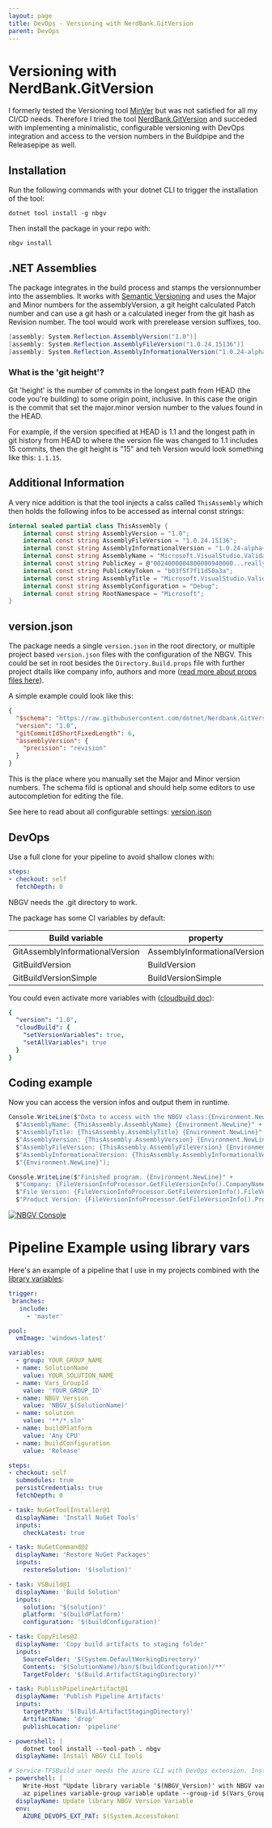 ```yaml
---
layout: page
title: DevOps - Versioning with NerdBank.GitVersion
parent: DevOps
---
```


# Versioning with NerdBank.GitVersion

I formerly tested the Versioning tool [MinVer](https://github.com/adamralph/minver) but was not satisfied for all my CI/CD needs. Therefore I tried the tool [NerdBank.GitVersion](https://github.com/dotnet/Nerdbank.GitVersioning) and succeded with implementing a minimalistic, configurable versioning with DevOps integration and access to the version numbers in the Buildpipe and the Releasepipe as well.


## Installation

Run the following commands with your dotnet CLI to trigger the installation of the tool:

```batch
dotnet tool install -g nbgv
```

Then install the package in your repo with:

```batch
nbgv install
```


## .NET Assemblies

The package integrates in the build process and stamps the versionnumber into the assemblies. It works with [Semantic Versioning](https://semver.org/spec/v2.0.0.html) and uses the Major and Minor numbers for the assemblyVersion, a git height calculated Patch number and can use a git hash or a calculated ineger from the git hash as Revision number. The tool would work with prerelease version suffixes, too.

```csharp
[assembly: System.Reflection.AssemblyVersion("1.0")]
[assembly: System.Reflection.AssemblyFileVersion("1.0.24.15136")]
[assembly: System.Reflection.AssemblyInformationalVersion("1.0.24-alpha+g9a7eb6c819")]
```


### What is the 'git height'?
Git 'height' is the number of commits in the longest path from HEAD (the code you're building) to some origin point, inclusive. In this case the origin is the commit that set the major.minor version number to the values found in the HEAD.

For example, if the version specified at HEAD is 1.1 and the longest path in git history from HEAD to where the version file was changed to 1.1 includes 15 commits, then the git height is "15" and teh Version would look something like this: `1.1.15`.


## Additional Information

A very nice addition is that the tool injects a calss called `ThisAssembly` which then holds the following infos to be accessed as internal const strings:

```csharp
internal sealed partial class ThisAssembly {
    internal const string AssemblyVersion = "1.0";
    internal const string AssemblyFileVersion = "1.0.24.15136";
    internal const string AssemblyInformationalVersion = "1.0.24-alpha+g9a7eb6c819";
    internal const string AssemblyName = "Microsoft.VisualStudio.Validation";
    internal const string PublicKey = @"0024000004800000940000...reallylongkey..2342394234982734928";
    internal const string PublicKeyToken = "b03f5f7f11d50a3a";
    internal const string AssemblyTitle = "Microsoft.VisualStudio.Validation";
    internal const string AssemblyConfiguration = "Debug";
    internal const string RootNamespace = "Microsoft";
}
```

## version.json

The package needs a single `version.json` in the root directory, or multiple project based `version.json` files with the configuration of the NBGV. This could be set in root besides the `Directory.Build.props` file with further project dtails like company info, authors and more ([read more about props files here](project-props-targets.md)).

A simple example could look like this:

```json
{
  "$schema": "https://raw.githubusercontent.com/dotnet/Nerdbank.GitVersioning/master/src/NerdBank.GitVersioning/version.schema.json",
  "version": "1.0",
  "gitCommitIdShortFixedLength": 6,
  "assemblyVersion": {
    "precision": "revision"
  }
}
```

This is the place where you manually set the Major and Minor version numbers. The schema fild is optional and should help some editors to use autocompletion for editing the file.

See here to read about all configurable settings: [version.json](https://github.com/dotnet/Nerdbank.GitVersioning/blob/main/doc/versionJson.md)


## DevOps

Use a full clone for your pipeline to avoid shallow clones with:

```yaml
steps:
- checkout: self
  fetchDepth: 0
```

NBGV needs the .git directory to work.

The package has some CI variables by default:

| Build variable                  | property                     | Sample value      |
| ------------------------------- | ---------------------------- | ----------------- |
| GitAssemblyInformationalVersion | AssemblyInformationalVersion | 1.3.1+g15e1898f47 |
| GitBuildVersion                 | BuildVersion                 | 1.3.1.57621       |
| GitBuildVersionSimple           | BuildVersionSimple           | 1.3.1             |

You could even activate more variables with ([cloudbuild doc](https://github.com/dotnet/Nerdbank.GitVersioning/blob/main/doc/cloudbuild.md)):

```yaml
{
  "version": "1.0",
  "cloudBuild": {
    "setVersionVariables": true,
    "setAllVariables": true
  }
}
```


## Coding example

Now you can access the version infos and output them in runtime. 

```csharp
Console.WriteLine($"Data to access with the NBGV class:{Environment.NewLine}" +
  $"AssemblyName: {ThisAssembly.AssemblyName} {Environment.NewLine}" +
  $"AssemblyTitle: {ThisAssembly.AssemblyTitle} {Environment.NewLine}" +
  $"AssemblyVersion: {ThisAssembly.AssemblyVersion} {Environment.NewLine}" +
  $"AssemblyFileVersion: {ThisAssembly.AssemblyFileVersion} {Environment.NewLine}" +
  $"AssemblyInformationalVersion: {ThisAssembly.AssemblyInformationalVersion} {Environment.NewLine}" +
  $"{Environment.NewLine}");

Console.WriteLine($"Finished program. {Environment.NewLine}" +
  $"Company: {FileVersionInfoProcessor.GetFileVersionInfo().CompanyName}, {Environment.NewLine}" +
  $"File Version: {FileVersionInfoProcessor.GetFileVersionInfo().FileVersion}, {Environment.NewLine}" +
  $"Product Version: {FileVersionInfoProcessor.GetFileVersionInfo().ProductVersion}, {Environment.NewLine}Bye bye all!!");
```

[![NBGV Console](/assets/images/articles/DevOps/DevOps_Nbgv_Console.png)](/assets/images/articles/DevOps/DevOps_Nbgv_Console.png)


# Pipeline Example using library vars

Here's an example of a pipeline that I use in my projects combined with the [library variables](/docs/DevOps/cicd-library-vars.md):

```yaml
trigger:
 branches:
   include:
     - 'master'

pool:
  vmImage: 'windows-latest'

variables:
  - group: YOUR_GROUP_NAME
  - name: SolutionName
    value: YOUR_SOLUTION_NAME
  - name: Vars_GroupId
    value: 'YOUR_GROUP_ID'
  - name: NBGV_Version
    value: 'NBGV_$(SolutionName)'
  - name: solution
    value: '**/*.sln'
  - name: buildPlatform
    value: 'Any CPU'
  - name: buildConfiguration
    value: 'Release'

steps:
- checkout: self
  submodules: true
  persistCredentials: true
  fetchDepth: 0

- task: NuGetToolInstaller@1
  displayName: 'Install NuGet Tools'
  inputs:
    checkLatest: true

- task: NuGetCommand@2
  displayName: 'Restore NuGet Packages'
  inputs:
    restoreSolution: '$(solution)'

- task: VSBuild@1
  displayName: 'Build Solution'
  inputs:
    solution: '$(solution)'
    platform: '$(buildPlatform)'
    configuration: '$(buildConfiguration)'

- task: CopyFiles@2
  displayName: 'Copy build artifacts to staging folder'
  inputs:
    SourceFolder: '$(System.DefaultWorkingDirectory)'
    Contents: '$(SolutionName)/bin/$(buildConfiguration)/**'
    TargetFolder: '$(Build.ArtifactStagingDirectory)'

- task: PublishPipelineArtifact@1
  displayName: 'Publish Pipeline Artifacts'
  inputs:
    targetPath: '$(Build.ArtifactStagingDirectory)'
    ArtifactName: 'drop'
    publishLocation: 'pipeline'

- powershell: |
    dotnet tool install --tool-path . nbgv
  displayName: Install NBGV CLI Tools

# Service-TFSBuild user needs the azure CLI with DevOps extension. Install with 'az extension add --name azure-devops'
- powershell: |
    Write-Host "Update library variable '$(NBGV_Version)' with NBGV var GitBuildVersion $(GitBuildVersion) ..."
    az pipelines variable-group variable update --group-id $(Vars_GroupId) --name $(NBGV_Version) --value "$(GitBuildVersion)"
  displayName: Update library NBGV Version Variable
  env:
    AZURE_DEVOPS_EXT_PAT: $(System.AccessToken)
```